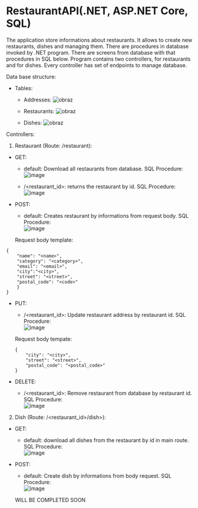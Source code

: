 # RestaurantAPI(.NET, ASP.NET Core, SQL)
The application store informations about restaurants. It allows to create new restaurants, dishes and managing them. There are procedures in database invoked by .NET program. There are screens from database with that procedures in SQL below. Program contains two controllers, for restaurants and for dishes. Every controller has set of endpoints to manage database.

Data base structure:
- Tables:
  - Addresses: ![obraz](https://user-images.githubusercontent.com/104222527/172222645-60878e8b-728d-44e0-b070-a425f68ccc24.png)

  - Restaurants: ![obraz](https://user-images.githubusercontent.com/104222527/172221333-a4428368-a2e7-47e9-9622-c62d2ce0cc87.png)

  - Dishes: ![obraz](https://user-images.githubusercontent.com/104222527/172447742-fbf99bdc-6945-48bb-aa84-8210e7cca43c.png)

Controllers:
1. Restaurant (Route: /restaurant):

  - GET: 
    - default: Download all restaurants from database. SQL Procedure:  
    ![image](https://user-images.githubusercontent.com/104222527/177623076-b493b799-fc3b-4eca-add1-12198f6ac6db.png)

    - /<restaurant_id>: returns the restaurant by id. SQL Procedure:  
    ![image](https://user-images.githubusercontent.com/104222527/177624798-ef2a17f2-7b20-4ecb-9a83-44f6746aa77c.png)


  - POST:
    - default: Creates restaurant by informations from request body. SQL Procedure:  
    ![image](https://user-images.githubusercontent.com/104222527/177625533-9c62516f-8c33-4cf1-90a6-52b04563c579.png)
    
    Request body template:
```
{
    "name": "<name>",
    "category": "<category>",
    "email": "<email>",
    "city":"<city>",
    "street": "<street>",
    "postal_code": "<code>"
    }
}
```
    
  - PUT:
    - /<restaurant_id>: Update restaurant address by restaurant id. SQL Procedure:  
    ![image](https://user-images.githubusercontent.com/104222527/177626092-9603453a-2260-4e68-b7d4-13fa608442d4.png)
    
    Request body tempate:
    ```
    {
        "city": "<city>",
        "street": "<street>",
        "postal_code": "<postal_code>"
    }
    ```
  - DELETE:
    - /<restaurant_id>: Remove restaurant from database by restaurant id. SQL Procedure:  
    ![image](https://user-images.githubusercontent.com/104222527/177628747-1368cd2f-b581-45ed-954a-da1b8725bee1.png)

2. Dish (Route: /<restaurant_id>/dish>):
  
  - GET:
    - default: download all dishes from the restaurant by id in main route. SQL Procedure:  
    ![image](https://user-images.githubusercontent.com/104222527/177629815-3e50bf1b-d189-42d0-bf79-605cf52b78c5.png)
    
  - POST:
    - default: Create dish by informations from body request. SQL Procedure:  
    ![image](https://user-images.githubusercontent.com/104222527/177630361-5e1f8f1f-5ddc-4136-8b1b-7d7c25bcbc0e.png)
    
    WILL BE COMPLETED SOON
